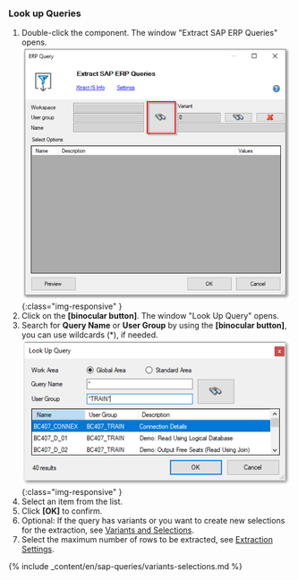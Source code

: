 ### Look up Queries

1. Double-click the component. The window "Extract SAP ERP Queries" opens.
![Query-Defining](/img/content/Query-DefiningExtraction.png){:class="img-responsive" }
2. Click on the **[binocular button]**. The window "Look Up Query" opens.
3. Search for **Query Name** or **User Group** by using the **[binocular button]**, you can use wildcards (*), if needed.
![Query-Search](/img/content/Query-Search.png){:class="img-responsive" }
4. Select an item from the list. 
5. Click **[OK]** to confirm.
5. Optional: If the query has variants or you want to create new selections for the extraction, see [Variants and Selections](#variants-and-selections).
6. Select the maximum number of rows to be extracted, see [Extraction Settings](./extraction-settings).

{% include _content/en/sap-queries/variants-selections.md %}